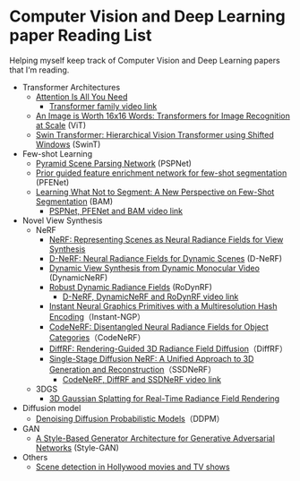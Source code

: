 # Computer Vision and Deep Learning paper Reading List
Helping myself keep track of Computer Vision and Deep Learning papers that I‘m reading.
- Transformer Architectures
    - [Attention Is All You Need](https://arxiv.org/abs/1706.03762)
        - [Transformer family video link](https://youtu.be/JydFplmsT-0)
    - [An Image is Worth 16x16 Words: Transformers for Image Recognition at Scale](https://arxiv.org/abs/2010.11929) (ViT)
    - [Swin Transformer: Hierarchical Vision Transformer using Shifted Windows](https://arxiv.org/abs/2103.14030) (SwinT)
- Few-shot Learning
    - [Pyramid Scene Parsing Network](https://arxiv.org/abs/1612.01105) (PSPNet)
    - [Prior guided feature enrichment network for few-shot segmentation](https://arxiv.org/abs/2008.01449) (PFENet)
    - [Learning What Not to Segment: A New Perspective on Few-Shot Segmentation](https://arxiv.org/abs/2203.07615) (BAM)
        - [PSPNet, PFENet and BAM video link](https://youtu.be/dPgAGP3IE3c)
- Novel View Synthesis
    - NeRF
        - [NeRF: Representing Scenes as Neural Radiance Fields for View Synthesis](https://arxiv.org/abs/2003.08934)
        - [D-NeRF: Neural Radiance Fields for Dynamic Scenes](https://arxiv.org/abs/2011.13961) (D-NeRF)
        - [Dynamic View Synthesis from Dynamic Monocular Video](https://arxiv.org/abs/2105.06468) (DynamicNeRF)
        - [Robust Dynamic Radiance Fields](https://arxiv.org/abs/2301.02239) (RoDynRF)
            - [D-NeRF, DynamicNeRF and RoDynRF video link](https://youtu.be/JrDss_jiwEI)
        - [Instant Neural Graphics Primitives with a Multiresolution Hash Encoding](https://arxiv.org/abs/2201.05989)（Instant-NGP）
        - [CodeNeRF: Disentangled Neural Radiance Fields for Object Categories](https://arxiv.org/abs/2109.01750)（CodeNeRF）
        - [DiffRF: Rendering-Guided 3D Radiance Field Diffusion](https://arxiv.org/abs/2212.01206)（DiffRF）
        - [Single-Stage Diffusion NeRF: A Unified Approach to 3D Generation and Reconstruction](https://arxiv.org/abs/2304.06714)（SSDNeRF）
            - [CodeNeRF, DiffRF and SSDNeRF video link](https://youtu.be/qXhveYjK9zg)
    - 3DGS
        - [3D Gaussian Splatting for Real-Time Radiance Field Rendering](https://arxiv.org/abs/2308.04079)
- Diffusion model
    - [Denoising Diffusion Probabilistic Models](https://arxiv.org/abs/2006.11239)（DDPM）
- GAN 
    - [A Style-Based Generator Architecture for Generative Adversarial Networks](https://arxiv.org/abs/1812.04948) (Style-GAN)
- Others
    - [Scene detection in Hollywood movies and TV shows](https://ieeexplore.ieee.org/document/1211489)